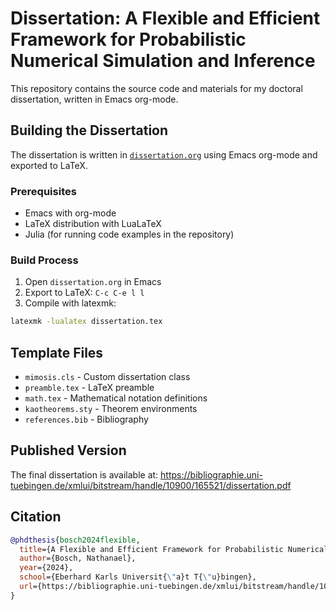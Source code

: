 # Dissertation: A Flexible and Efficient Framework for Probabilistic Numerical Simulation and Inference

This repository contains the source code and materials for my doctoral dissertation, written in Emacs org-mode.

## Building the Dissertation

The dissertation is written in [`dissertation.org`](dissertation.org) using Emacs org-mode and exported to LaTeX.

### Prerequisites
- Emacs with org-mode
- LaTeX distribution with LuaLaTeX
- Julia (for running code examples in the repository)

### Build Process
1. Open `dissertation.org` in Emacs
2. Export to LaTeX: `C-c C-e l l`
3. Compile with latexmk:
```bash
latexmk -lualatex dissertation.tex
```

## Template Files
- `mimosis.cls` - Custom dissertation class
- `preamble.tex` - LaTeX preamble
- `math.tex` - Mathematical notation definitions
- `kaotheorems.sty` - Theorem environments
- `references.bib` - Bibliography

## Published Version

The final dissertation is available at: https://bibliographie.uni-tuebingen.de/xmlui/bitstream/handle/10900/165521/dissertation.pdf

## Citation

```bibtex
@phdthesis{bosch2024flexible,
  title={A Flexible and Efficient Framework for Probabilistic Numerical Simulation and Inference},
  author={Bosch, Nathanael},
  year={2024},
  school={Eberhard Karls Universit{\"a}t T{\"u}bingen},
  url={https://bibliographie.uni-tuebingen.de/xmlui/bitstream/handle/10900/165521/dissertation.pdf}
}
```